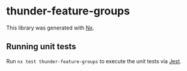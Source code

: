 # thunder-feature-groups

This library was generated with [Nx](https://nx.dev).

## Running unit tests

Run `nx test thunder-feature-groups` to execute the unit tests via [Jest](https://jestjs.io).
